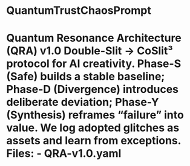 # QuantumTrustChaosPrompt
# Quantum Resonance Architecture (QRA) v1.0  Double-Slit → CoSlit³ protocol for AI creativity. Phase-S (Safe) builds a stable baseline; Phase-D (Divergence) introduces deliberate deviation; Phase-Y (Synthesis) reframes “failure” into value.  We log adopted glitches as assets and learn from exceptions.  Files: - QRA-v1.0.yaml
